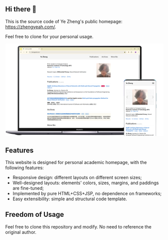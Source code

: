 ## Hi there 👋

This is the source code of Ye Zheng's public homepage: https://zhengyeah.com/. 

Feel free to clone for your personal usage.

![Poster](/images/screen-website.png)

## Features

This website is designed for personal academic homepage, with the following features:

* Responsive design: different layouts on different screen sizes;
* Well-designed layouts: elements' colors, sizes, margins, and paddings are fine-tuned;
* Implemented by pure HTML+CSS+JSP, no dependence on frameworks;
* Easy extensibility: simple and structural code template. 

## Freedom of Usage

Feel free to clone this repository and modify.
No need to reference the original author.
